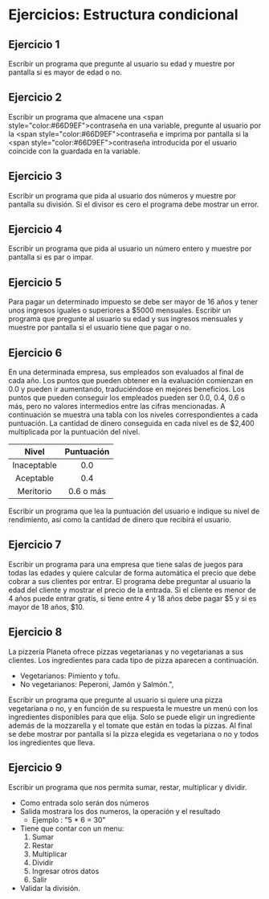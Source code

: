 # Ejercicios: Estructura condicional
## Ejercicio 1
Escribir un programa que pregunte al usuario su edad y muestre por pantalla si es mayor de edad o no.

## Ejercicio 2
Escribir un programa que almacene una <span style=\"color:#66D9EF\">contraseña</span> en una variable, pregunte al usuario por la <span style=\"color:#66D9EF\">contraseña</span> e imprima por pantalla si la <span style=\"color:#66D9EF\">contraseña</span> introducida por el usuario coincide con la guardada en la variable.

## Ejercicio 3
Escribir un programa que pida al usuario dos números y muestre por pantalla su división. Si el divisor es cero el programa debe mostrar un error.

## Ejercicio 4
Escribir un programa que pida al usuario un número entero y muestre por pantalla si es par o impar.

## Ejercicio 5
Para pagar un determinado impuesto se debe ser mayor de 16 años y tener unos ingresos iguales o superiores a $5000 mensuales. Escribir un programa que pregunte al usuario su edad y sus ingresos mensuales y muestre por pantalla si el usuario tiene que pagar o no.

## Ejercicio 6

En una determinada empresa, sus empleados son evaluados al final de cada año. Los puntos que pueden obtener en la evaluación comienzan en 0.0 y pueden ir aumentando, traduciéndose en mejores beneficios. Los puntos que pueden conseguir los empleados pueden ser 0.0, 0.4, 0.6 o más, pero no valores intermedios entre las cifras mencionadas. A continuación se muestra una tabla con los niveles correspondientes a cada puntuación. La cantidad de dinero conseguida en cada nivel es de $2,400 multiplicada por la puntuación del nivel.
<center>

|Nivel|Puntuación|
|:-:|:-:|
|Inaceptable|0.0|
|Aceptable|0.4|
|Meritorio|0.6 o más|

</center>

Escribir un programa que lea la puntuación del usuario e indique su nivel de rendimiento, así como la cantidad de dinero que recibirá el usuario.

## Ejercicio 7
Escribir un programa para una empresa que tiene salas de juegos para todas las edades y quiere calcular de forma automática el precio que debe cobrar a sus clientes por entrar. El programa debe preguntar al usuario la edad del cliente y mostrar el precio de la entrada. Si el cliente es menor de 4 años puede entrar gratis, si tiene entre 4 y 18 años debe pagar $5 y si es mayor de 18 años, $10.

## Ejercicio 8
La pizzería Planeta ofrece pizzas vegetarianas y no vegetarianas a sus clientes. Los ingredientes para cada tipo de pizza aparecen a continuación.

* Vegetarianos: Pimiento y tofu.
* No vegetarianos: Peperoni, Jamón y Salmón.",

Escribir un programa que pregunte al usuario si quiere una pizza vegetariana o no, y en función de su respuesta le muestre un menú con los ingredientes disponibles para que elija. Solo se puede eligir un ingrediente además de la mozzarella y el tomate que están en todas la pizzas. Al final se debe mostrar por pantalla si la pizza elegida es vegetariana o no y todos los ingredientes que lleva.
## Ejercicio 9
Escribir un programa que nos permita sumar, restar, multiplicar y dividir.
* Como entrada solo serán dos números
* Salida mostrara los dos numeros, la operación y el resultado
    * Ejemplo : "5 * 6 = 30"
* Tiene que contar con un menu:
    1. Sumar
    1. Restar
    1. Multiplicar
    1. Dividir
    1. Ingresar otros datos
    1. Salir
* Validar la división.